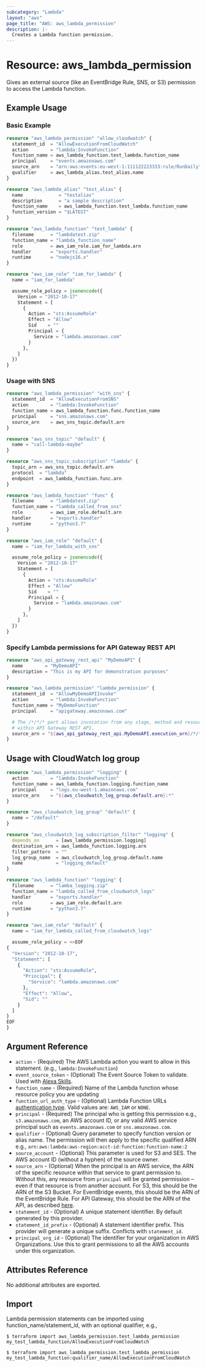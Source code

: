 ```yaml
---
subcategory: "Lambda"
layout: "aws"
page_title: "AWS: aws_lambda_permission"
description: |-
  Creates a Lambda function permission.
---
```


# Resource: aws_lambda_permission

Gives an external source (like an EventBridge Rule, SNS, or S3) permission to access the Lambda function.

## Example Usage

###  Basic Example

```terraform
resource "aws_lambda_permission" "allow_cloudwatch" {
  statement_id  = "AllowExecutionFromCloudWatch"
  action        = "lambda:InvokeFunction"
  function_name = aws_lambda_function.test_lambda.function_name
  principal     = "events.amazonaws.com"
  source_arn    = "arn:aws:events:eu-west-1:111122223333:rule/RunDaily"
  qualifier     = aws_lambda_alias.test_alias.name
}

resource "aws_lambda_alias" "test_alias" {
  name             = "testalias"
  description      = "a sample description"
  function_name    = aws_lambda_function.test_lambda.function_name
  function_version = "$LATEST"
}

resource "aws_lambda_function" "test_lambda" {
  filename      = "lambdatest.zip"
  function_name = "lambda_function_name"
  role          = aws_iam_role.iam_for_lambda.arn
  handler       = "exports.handler"
  runtime       = "nodejs16.x"
}

resource "aws_iam_role" "iam_for_lambda" {
  name = "iam_for_lambda"

  assume_role_policy = jsonencode({
    Version = "2012-10-17"
    Statement = [
      {
        Action = "sts:AssumeRole"
        Effect = "Allow"
        Sid    = ""
        Principal = {
          Service = "lambda.amazonaws.com"
        }
      },
    ]
  })
}
```

### Usage with SNS

```terraform
resource "aws_lambda_permission" "with_sns" {
  statement_id  = "AllowExecutionFromSNS"
  action        = "lambda:InvokeFunction"
  function_name = aws_lambda_function.func.function_name
  principal     = "sns.amazonaws.com"
  source_arn    = aws_sns_topic.default.arn
}

resource "aws_sns_topic" "default" {
  name = "call-lambda-maybe"
}

resource "aws_sns_topic_subscription" "lambda" {
  topic_arn = aws_sns_topic.default.arn
  protocol  = "lambda"
  endpoint  = aws_lambda_function.func.arn
}

resource "aws_lambda_function" "func" {
  filename      = "lambdatest.zip"
  function_name = "lambda_called_from_sns"
  role          = aws_iam_role.default.arn
  handler       = "exports.handler"
  runtime       = "python3.7"
}

resource "aws_iam_role" "default" {
  name = "iam_for_lambda_with_sns"

  assume_role_policy = jsonencode({
    Version = "2012-10-17"
    Statement = [
      {
        Action = "sts:AssumeRole"
        Effect = "Allow"
        Sid    = ""
        Principal = {
          Service = "lambda.amazonaws.com"
        }
      },
    ]
  })
}
```

### Specify Lambda permissions for API Gateway REST API

```terraform
resource "aws_api_gateway_rest_api" "MyDemoAPI" {
  name        = "MyDemoAPI"
  description = "This is my API for demonstration purposes"
}

resource "aws_lambda_permission" "lambda_permission" {
  statement_id  = "AllowMyDemoAPIInvoke"
  action        = "lambda:InvokeFunction"
  function_name = "MyDemoFunction"
  principal     = "apigateway.amazonaws.com"

  # The /*/*/* part allows invocation from any stage, method and resource path
  # within API Gateway REST API.
  source_arn = "${aws_api_gateway_rest_api.MyDemoAPI.execution_arn}/*/*/*"
}
```

## Usage with CloudWatch log group

```terraform
resource "aws_lambda_permission" "logging" {
  action        = "lambda:InvokeFunction"
  function_name = aws_lambda_function.logging.function_name
  principal     = "logs.eu-west-1.amazonaws.com"
  source_arn    = "${aws_cloudwatch_log_group.default.arn}:*"
}

resource "aws_cloudwatch_log_group" "default" {
  name = "/default"
}

resource "aws_cloudwatch_log_subscription_filter" "logging" {
  depends_on      = [aws_lambda_permission.logging]
  destination_arn = aws_lambda_function.logging.arn
  filter_pattern  = ""
  log_group_name  = aws_cloudwatch_log_group.default.name
  name            = "logging_default"
}

resource "aws_lambda_function" "logging" {
  filename      = "lamba_logging.zip"
  function_name = "lambda_called_from_cloudwatch_logs"
  handler       = "exports.handler"
  role          = aws_iam_role.default.arn
  runtime       = "python3.7"
}

resource "aws_iam_role" "default" {
  name = "iam_for_lambda_called_from_cloudwatch_logs"

  assume_role_policy = <<EOF
{
  "Version": "2012-10-17",
  "Statement": [
    {
      "Action": "sts:AssumeRole",
      "Principal": {
        "Service": "lambda.amazonaws.com"
      },
      "Effect": "Allow",
      "Sid": ""
    }
  ]
}
EOF
}
```

## Argument Reference

* `action` - (Required) The AWS Lambda action you want to allow in this statement. (e.g., `lambda:InvokeFunction`)
* `event_source_token` - (Optional) The Event Source Token to validate.  Used with [Alexa Skills][1].
* `function_name` - (Required) Name of the Lambda function whose resource policy you are updating
* `function_url_auth_type` - (Optional) Lambda Function URLs [authentication type][3]. Valid values are: `AWS_IAM` or `NONE`.
* `principal` - (Required) The principal who is getting this permission e.g., `s3.amazonaws.com`, an AWS account ID, or any valid AWS service principal such as `events.amazonaws.com` or `sns.amazonaws.com`.
* `qualifier` - (Optional) Query parameter to specify function version or alias name. The permission will then apply to the specific qualified ARN e.g., `arn:aws:lambda:aws-region:acct-id:function:function-name:2`
* `source_account` - (Optional) This parameter is used for S3 and SES. The AWS account ID (without a hyphen) of the source owner.
* `source_arn` - (Optional) When the principal is an AWS service, the ARN of the specific resource within that service to grant permission to.
  Without this, any resource from `principal` will be granted permission – even if that resource is from another account.
  For S3, this should be the ARN of the S3 Bucket.
  For EventBridge events, this should be the ARN of the EventBridge Rule.
  For API Gateway, this should be the ARN of the API, as described [here][2].
* `statement_id` - (Optional) A unique statement identifier. By default generated by this provider.
* `statement_id_prefix` - (Optional) A statement identifier prefix. This provider will generate a unique suffix. Conflicts with `statement_id`.
* `principal_org_id` - (Optional) The identifier for your organization in AWS Organizations. Use this to grant permissions to all the AWS accounts under this organization.

[1]: https://developer.amazon.com/docs/custom-skills/host-a-custom-skill-as-an-aws-lambda-function.html#use-aws-cli
[2]: https://docs.aws.amazon.com/apigateway/latest/developerguide/api-gateway-control-access-using-iam-policies-to-invoke-api.html
[3]: https://docs.aws.amazon.com/lambda/latest/dg/urls-auth.html

## Attributes Reference

No additional attributes are exported.

## Import

Lambda permission statements can be imported using function_name/statement_id, with an optional qualifier, e.g.,

```
$ terraform import aws_lambda_permission.test_lambda_permission my_test_lambda_function/AllowExecutionFromCloudWatch

$ terraform import aws_lambda_permission.test_lambda_permission my_test_lambda_function:qualifier_name/AllowExecutionFromCloudWatch
```
